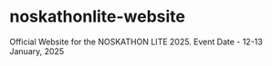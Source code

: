 # noskathonlite-website
Official Website for the NOSKATHON LITE 2025.
Event Date - 12-13 January, 2025
